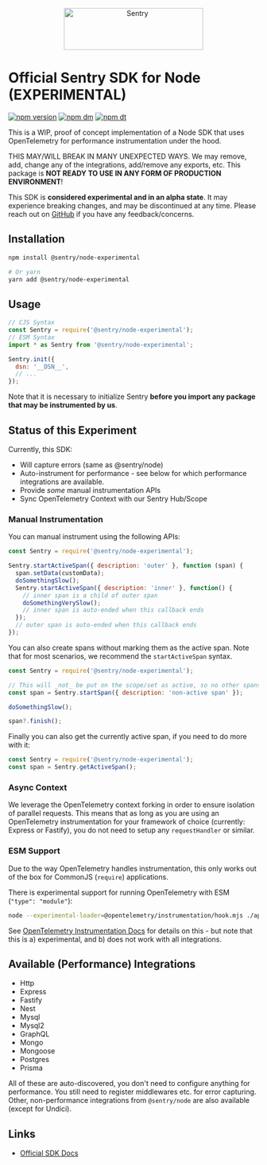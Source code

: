 <p align="center">
  <a href="https://sentry.io/?utm_source=github&utm_medium=logo" target="_blank">
    <img src="https://sentry-brand.storage.googleapis.com/sentry-wordmark-dark-280x84.png" alt="Sentry" width="280" height="84">
  </a>
</p>

# Official Sentry SDK for Node (EXPERIMENTAL)

[![npm version](https://img.shields.io/npm/v/@sentry/node-experimental.svg)](https://www.npmjs.com/package/@sentry/node-experimental)
[![npm dm](https://img.shields.io/npm/dm/@sentry/node-experimental.svg)](https://www.npmjs.com/package/@sentry/node-experimental)
[![npm dt](https://img.shields.io/npm/dt/@sentry/node-experimental.svg)](https://www.npmjs.com/package/@sentry/node-experimental)

This is a WIP, proof of concept implementation of a Node SDK that uses OpenTelemetry for performance instrumentation under the hood.

THIS MAY/WILL BREAK IN MANY UNEXPECTED WAYS. We may remove, add, change any of the integrations, add/remove any exports, etc.
This package is **NOT READY TO USE IN ANY FORM OF PRODUCTION ENVIRONMENT**!

This SDK is **considered experimental and in an alpha state**. It may experience breaking changes, and may be discontinued at any time. Please reach out on
[GitHub](https://github.com/getsentry/sentry-javascript/issues/new/choose) if you have any feedback/concerns.

## Installation

```bash
npm install @sentry/node-experimental

# Or yarn
yarn add @sentry/node-experimental
```

## Usage

```js
// CJS Syntax
const Sentry = require('@sentry/node-experimental');
// ESM Syntax
import * as Sentry from '@sentry/node-experimental';

Sentry.init({
  dsn: '__DSN__',
  // ...
});
```

Note that it is necessary to initialize Sentry **before you import any package that may be instrumented by us**.

## Status of this Experiment

Currently, this SDK:

* Will capture errors (same as @sentry/node)
* Auto-instrument for performance - see below for which performance integrations are available.
* Provide _some_ manual instrumentation APIs
* Sync OpenTelemetry Context with our Sentry Hub/Scope

### Manual Instrumentation

You can manual instrument using the following APIs:

```js
const Sentry = require('@sentry/node-experimental');

Sentry.startActiveSpan({ description: 'outer' }, function (span) {
  span.setData(customData);
  doSomethingSlow();
  Sentry.startActiveSpan({ description: 'inner' }, function() {
    // inner span is a child of outer span
    doSomethingVerySlow();
    // inner span is auto-ended when this callback ends
  });
  // outer span is auto-ended when this callback ends
});
```

You can also create spans without marking them as the active span.
Note that for most scenarios, we recommend the `startActiveSpan` syntax.

```js
const Sentry = require('@sentry/node-experimental');

// This will _not_ be put on the scope/set as active, so no other spans will be attached to it
const span = Sentry.startSpan({ description: 'non-active span' });

doSomethingSlow();

span?.finish();
```

Finally you can also get the currently active span, if you need to do more with it:

```js
const Sentry = require('@sentry/node-experimental');
const span = Sentry.getActiveSpan();
```

### Async Context

We leverage the OpenTelemetry context forking in order to ensure isolation of parallel requests.
This means that as long as you are using an OpenTelemetry instrumentation for your framework of choice
(currently: Express or Fastify), you do not need to setup any `requestHandler` or similar.

### ESM Support

Due to the way OpenTelemetry handles instrumentation, this only works out of the box for CommonJS (`require`) applications.


There is experimental support for running OpenTelemetry with ESM (`"type": "module"`):

```bash
node --experimental-loader=@opentelemetry/instrumentation/hook.mjs ./app.js
```

See [OpenTelemetry Instrumentation Docs](https://github.com/open-telemetry/opentelemetry-js/tree/main/experimental/packages/opentelemetry-instrumentation#instrumentation-for-es-modules-in-nodejs-experimental) for details on this -
but note that this is a) experimental, and b) does not work with all integrations.

## Available (Performance) Integrations

* Http
* Express
* Fastify
* Nest
* Mysql
* Mysql2
* GraphQL
* Mongo
* Mongoose
* Postgres
* Prisma

All of these are auto-discovered, you don't need to configure anything for performance.
You still need to register middlewares etc. for error capturing.
Other, non-performance integrations from `@sentry/node` are also available (except for Undici).

## Links

- [Official SDK Docs](https://docs.sentry.io/quickstart/)
